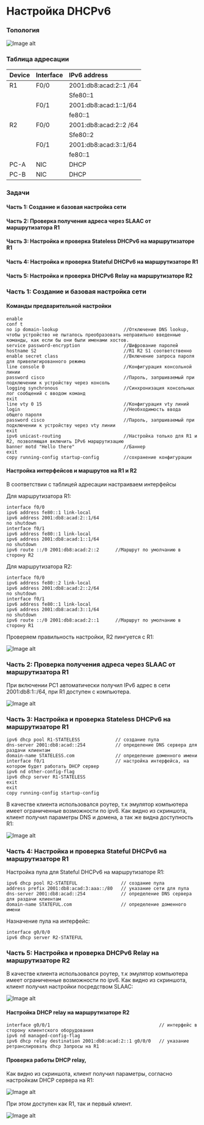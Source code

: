 # Настройка DHCPv6

### Топология

![Image alt](https://github.com/anrent/otus-networks/blob/main/labs/lab03/DHCPv6/topo.png)

### Таблица адресации

| Device  | Interface        | IPv6 address                 |
| :-------|:-----------------| :----------------------------| 
| R1      | F0/0             | 2001:db8:acad:2::1 /64       |
|         |                  | Sfe80::1                     |
|         | F0/1             | 2001:db8:acad:1::1/64        |
|         |                  | fe80::1                      |
| R2      | F0/0             | 2001:db8:acad:2::2 /64       |
|         |                  | Sfe80::2                     |
|         | F0/1             | 2001:db8:acad:3::1/64        |
|         |                  | fe80::1                      |
| PC-A    | NIC              | DHCP                         |
| PC-B    | NIC              | DHCP                         |

### Задачи
#### Часть 1: Создание и базовая настройка сети
#### Часть 2: Проверка получения адреса через SLAAC от маршрутизатора R1
#### Часть 3: Настройка и проверка Stateless DHCPv6 на маршрутизаторе R1
#### Часть 4: Настройка и проверка Stateful DHCPv6 на маршрутизаторе R1
#### Часть 5: Настройка и проверка DHCPv6 Relay на маршрутизаторе R2


### Часть 1: Создание и базовая настройка сети

#### Команды предварительной настройки

```
enable
conf t
no ip domain-lookup                        //Отключение DNS lookup, чтобы устройство не пыталось преобразовать неправильно введенные команды, как если бы они были именами хостов.
service password-encryption                //Шифрование паролей     
hostname S2                                //R1 R2 S1 соответственно
enable secret class                        //Включение запроса пароля для привелигированного режима
line console 0                             //Конфигурация консольной линии
password cisco                             //Пароль, запршиваемый при подключении к устройству через консоль
logging synchronous                        //Синхронизация консольных лог сообщений с вводом команд
exit
line vty 0 15                              //Конфигурация vty линий
login                                      //Необходимость ввода общего пароля
password cisco                             //Пароль, запршиваемый при подключении к устройству через vty линии
exit
ipv6 unicast-routing                       //Настройка только для R1 и R2, позволяющая включить IPv6 маршрутизацию
banner motd "Hello there"                  //Баннер
exit
copy running-config startup-config         //сохранение конфигурации
```
#### Настройка интерфейсов и маршрутов на R1 и R2
В соответствии с таблицей адресации настраиваем интерфейсы

Для маршрутизатора R1:
```
interface f0/0
ipv6 address fe80::1 link-local
ipv6 address 2001:db8:acad:2::1/64
no shutdown
interface f0/1
ipv6 address fe80::1 link-local
ipv6 address 2001:db8:acad:1::1/64
no shutdown
ipv6 route ::/0 2001:db8:acad:2::2      //Маршрут по умолчанию в сторону R2
```
Для маршрутизатора R2:
```
interface f0/0
ipv6 address fe80::2 link-local
ipv6 address 2001:db8:acad:2::2/64
no shutdown
interface f0/1
ipv6 address fe80::1 link-local
ipv6 address 2001:db8:acad:3::1/64
no shutdown
ipv6 route ::/0 2001:db8:acad:2::1      //Маршрут по умолчанию в сторону R1
```

Проверяем правильность настройки, R2 пингуется с R1:

![Image alt](https://github.com/anrent/otus-networks/blob/main/labs/lab03/DHCPv6/ping_R2.png)


### Часть 2: Проверка получения адреса через SLAAC от маршрутизатора R1

При включении PC1 автоматически получил IPv6 адрес в сети 2001:db8:1::/64, при R1 доступен с компьютера.

![Image alt](https://github.com/anrent/otus-networks/blob/main/labs/lab03/DHCPv6/SLAAC_PC1.png)


### Часть 3: Настройка и проверка Stateless DHCPv6 на маршрутизаторе R1


```
ipv6 dhcp pool R1-STATELESS             // создание пула
dns-server 2001:db8:acad::254           // определение DNS сервера для раздачи клиентам
domain-name STATELESS.com               // определение доменного имени
interface f0/1                          // настройка интерфейса, на котором будет работать DHCP сервер
ipv6 nd other-config-flag               
ipv6 dhcp server R1-STATELESS
exit
exit
copy running-config startup-config
```
В качестве клиента использовался роутер, т.к эмулятор компьютера имеет ограниченные возможности по ipv6. Как видно из скриншота, клиент получил параметры DNS и домена, а так же видна доступность R1:

![Image alt](https://github.com/anrent/otus-networks/blob/main/labs/lab03/DHCPv6/Stateless.png)

### Часть 4: Настройка и проверка Stateful DHCPv6 на маршрутизаторе R1

Настройка пула для Stateful DHCPv6 на маршрутизаторе R1:

```
ipv6 dhcp pool R2-STATEFUL                // создание пула
address prefix 2001:db8:acad:3:aaa::/80   // указание сети для пула
dns-server 2001:db8:acad::254             // определение DNS сервера для раздачи клиентам
domain-name STATEFUL.com                  // определение доменного имени
```

Назначение пула на интерфейс:

```
interface g0/0/0
ipv6 dhcp server R2-STATEFUL
```

### Часть 5: Настройка и проверка DHCPv6 Relay на маршрутизаторе R2

В качестве клиента использовался роутер, т.к эмулятор компьютера имеет ограниченные возможности по ipv6. Как видно из скриншота, клиент получил настройки посредством SLAAC:

![Image alt](https://github.com/anrent/otus-networks/blob/main/labs/lab03/DHCPv6/SLAAC_Client2.PNG)

#### Настройка DHCP relay на маршрутизаторе R2

```
interface g0/0/1                                        // интерфейс в сторону клиентского оборудования
ipv6 nd managed-config-flag                             
ipv6 dhcp relay destination 2001:db8:acad:2::1 g0/0/0   // указание ретранслировать dhcp Запросы на R1
```
#### Проверка работы DHCP relay,

Как видно из скриншота, клиент получил параметры, согласно настройкам DHCP сервера на R1:

![Image alt](https://github.com/anrent/otus-networks/blob/main/labs/lab03/DHCPv6/Statefull.PNG)

При этом доступен как R1, так и первый клиент.

![Image alt](https://github.com/anrent/otus-networks/blob/main/labs/lab03/DHCPv6/ping.PNG)

